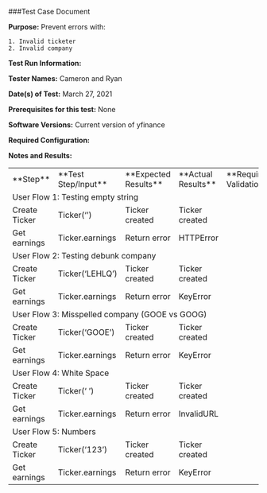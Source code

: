 ###Test Case Document

**Purpose:** Prevent errors with:

    1. Invalid ticketer
    2. Invalid company

**Test Run Information:** 

**Tester Names:** Cameron and Ryan

**Date(s) of Test:** March 27, 2021

**Prerequisites for this test:** None

**Software Versions:** Current version of yfinance

**Required Configuration:**

**Notes and Results:**


<table>
  <tr>
   <td>**Step**
   </td>
   <td>**Test Step/Input**
   </td>
   <td>**Expected Results**
   </td>
   <td>**Actual Results**
   </td>
   <td>**Requirements Validation**
   </td>
   <td>**Pass/Fail**
   </td>
  </tr>
  <tr>
   <td colspan="6" >User Flow 1: Testing empty string
   </td>
  </tr>
  <tr>
   <td>Create Ticker
   </td>
   <td>Ticker(‘’)
   </td>
   <td>Ticker created
   </td>
   <td>Ticker created
   </td>
   <td>
   </td>
   <td>Pass
   </td>
  </tr>
  <tr>
   <td>Get earnings
   </td>
   <td>Ticker.earnings
   </td>
   <td>Return error
   </td>
   <td>HTTPError
   </td>
   <td>
   </td>
   <td>Pass
   </td>
  </tr>
  <tr>
   <td colspan="6" >User Flow 2: Testing debunk company
   </td>
  </tr>
  <tr>
   <td>Create Ticker
   </td>
   <td>Ticker(‘LEHLQ’)
   </td>
   <td>Ticker created
   </td>
   <td>Ticker created
   </td>
   <td>
   </td>
   <td>Pass
   </td>
  </tr>
  <tr>
   <td>Get earnings
   </td>
   <td>Ticker.earnings
   </td>
   <td>Return error
   </td>
   <td>KeyError
   </td>
   <td>
   </td>
   <td>Pass
   </td>
  </tr>
  <tr>
   <td colspan="6" >User Flow 3: Misspelled company (GOOE vs GOOG)
   </td>
  </tr>
  <tr>
   <td>Create Ticker
   </td>
   <td>Ticker(‘GOOE’)
   </td>
   <td>Ticker created
   </td>
   <td>Ticker created
   </td>
   <td>
   </td>
   <td>Pass
   </td>
  </tr>
  <tr>
   <td>Get earnings
   </td>
   <td>Ticker.earnings
   </td>
   <td>Return error
   </td>
   <td>KeyError
   </td>
   <td>
   </td>
   <td>Pass
   </td>
  </tr>
  <tr>
   <td colspan="6" >User Flow 4: White Space
   </td>
  </tr>
  <tr>
   <td>Create Ticker
   </td>
   <td>Ticker(‘ ’)
   </td>
   <td>Ticker created
   </td>
   <td>Ticker created
   </td>
   <td>
   </td>
   <td>Pass
   </td>
  </tr>
  <tr>
   <td>Get earnings
   </td>
   <td>Ticker.earnings
   </td>
   <td>Return error
   </td>
   <td>InvalidURL
   </td>
   <td>
   </td>
   <td>Pass
   </td>
  </tr>
  <tr>
   <td colspan="6" >User Flow 5: Numbers
   </td>
  </tr>
  <tr>
   <td>Create Ticker
   </td>
   <td>Ticker(‘123’)
   </td>
   <td>Ticker created
   </td>
   <td>Ticker created
   </td>
   <td>
   </td>
   <td>Pass
   </td>
  </tr>
  <tr>
   <td>Get earnings
   </td>
   <td>Ticker.earnings
   </td>
   <td>Return error
   </td>
   <td>KeyError
   </td>
   <td>
   </td>
   <td>Pass
   </td>
  </tr>
</table>

